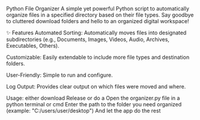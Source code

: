 Python File Organizer
A simple yet powerful Python script to automatically organize files in a specified directory based on their file types. Say goodbye to cluttered download folders and hello to an organized digital workspace!

✨ Features
Automated Sorting: Automatically moves files into designated subdirectories (e.g., Documents, Images, Videos, Audio, Archives, Executables, Others).

Customizable: Easily extendable to include more file types and destination folders.

User-Friendly: Simple to run and configure.

Log Output: Provides clear output on which files were moved and where.

Usage:
either download Release or do a 
Open the organizer.py file in a python terminal or cmd
Enter the path to the folder you need organized (example: "C:/users/user/desktop")
And let the app do the rest
